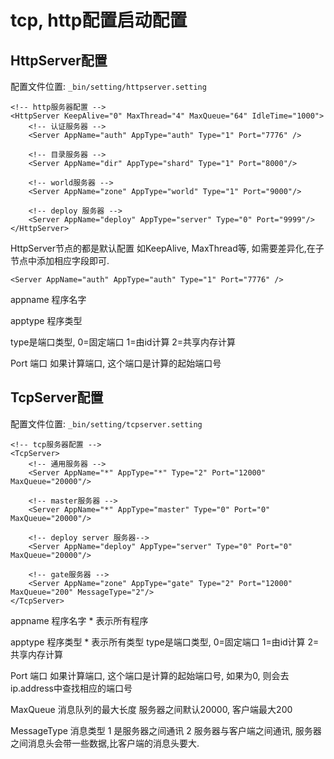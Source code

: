 # tcp, http配置启动配置


## HttpServer配置

配置文件位置: `_bin/setting/httpserver.setting`

	<!-- http服务器配置 -->
	<HttpServer KeepAlive="0" MaxThread="4" MaxQueue="64" IdleTime="1000">
		<!-- 认证服务器 -->
		<Server AppName="auth" AppType="auth" Type="1" Port="7776" />
		
		<!-- 目录服务器 -->
		<Server AppName="dir" AppType="shard" Type="1" Port="8000"/>

		<!-- world服务器 -->
		<Server AppName="zone" AppType="world" Type="1" Port="9000"/>	

		<!-- deploy 服务器 -->
		<Server AppName="deploy" AppType="server" Type="0" Port="9999"/>
	</HttpServer>


HttpServer节点的都是默认配置 如KeepAlive, MaxThread等, 如需要差异化,在子节点中添加相应字段即可.

	<Server AppName="auth" AppType="auth" Type="1" Port="7776" />

appname 程序名字

apptype 程序类型

type是端口类型, 0=固定端口 1=由id计算 2=共享内存计算

Port 端口 如果计算端口, 这个端口是计算的起始端口号

## TcpServer配置

配置文件位置: `_bin/setting/tcpserver.setting`	

	<!-- tcp服务器配置 -->
	<TcpServer>
		<!-- 通用服务器 -->
		<Server AppName="*" AppType="*" Type="2" Port="12000" MaxQueue="20000"/>

		<!-- master服务器 -->
		<Server AppName="*" AppType="master" Type="0" Port="0" MaxQueue="20000"/>

		<!-- deploy server 服务器-->
		<Server AppName="deploy" AppType="server" Type="0" Port="0" MaxQueue="20000"/>

		<!-- gate服务器 -->
		<Server AppName="zone" AppType="gate" Type="2" Port="12000" MaxQueue="200" MessageType="2"/>
	</TcpServer>

appname 程序名字 * 表示所有程序

apptype 程序类型 * 表示所有类型
type是端口类型, 0=固定端口 1=由id计算 2=共享内存计算

Port 端口 如果计算端口, 这个端口是计算的起始端口号, 如果为0, 则会去ip.address中查找相应的端口号

MaxQueue 消息队列的最大长度 服务器之间默认20000, 客户端最大200


MessageType 消息类型  1 是服务器之间通讯  2 服务器与客户端之间通讯, 服务器之间消息头会带一些数据,比客户端的消息头要大.



